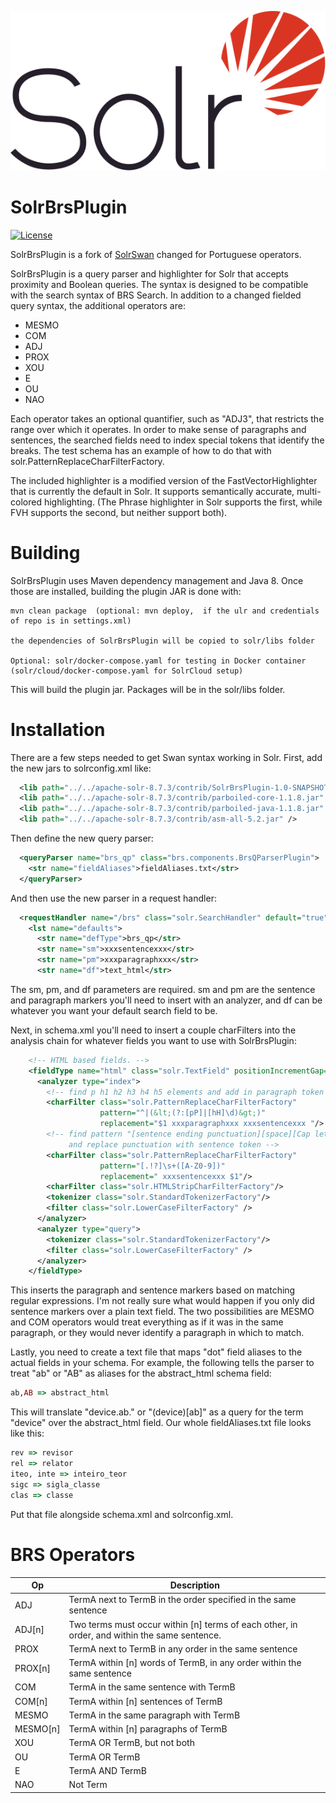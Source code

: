 ![SolrBrsPlugin Logo](assets/Apache_Solr_Logo.svg)

SolrBrsPlugin
========

[![License](https://img.shields.io/badge/License-Apache%202.0-blue.svg)](https://opensource.org/licenses/Apache-2.0)

SolrBrsPlugin is a fork of [SolrSwan](https://github.com/o19s/SolrSwan) changed for Portuguese operators.

SolrBrsPlugin is a query parser and highlighter for Solr that accepts proximity and Boolean queries. The syntax is designed to be compatible with the search syntax of BRS Search. In addition to a changed fielded query syntax, the additional operators are:

* MESMO
* COM
* ADJ
* PROX
* XOU
* E
* OU
* NAO

Each operator takes an optional quantifier, such as "ADJ3", that restricts the range over which it operates. In order to make sense of paragraphs and sentences, the searched fields need to index special tokens that identify the breaks. The test schema has an example of how to do that with solr.PatternReplaceCharFilterFactory.

The included highlighter is a modified version of the FastVectorHighlighter that is currently the default in Solr. It supports semantically accurate, multi-colored highlighting. (The Phrase highlighter in Solr supports the first, while FVH supports the second, but neither support both).

# Building
SolrBrsPlugin uses Maven dependency management and Java 8. Once those are installed, building the plugin JAR is done with:
```
mvn clean package  (optional: mvn deploy,  if the ulr and credentials of repo is in settings.xml)

the dependencies of SolrBrsPlugin will be copied to solr/libs folder

Optional: solr/docker-compose.yaml for testing in Docker container (solr/cloud/docker-compose.yaml for SolrCloud setup)

```
This will build the plugin jar. Packages will be in the solr/libs folder.

# Installation
There are a few steps needed to get Swan syntax working in Solr. First, add the new jars to solrconfig.xml like:
```xml
  <lib path="../../apache-solr-8.7.3/contrib/SolrBrsPlugin-1.0-SNAPSHOT.jar" />
  <lib path="../../apache-solr-8.7.3/contrib/parboiled-core-1.1.8.jar" />
  <lib path="../../apache-solr-8.7.3/contrib/parboiled-java-1.1.8.jar" />
  <lib path="../../apache-solr-8.7.3/contrib/asm-all-5.2.jar" />
```
Then define the new query parser:
```xml
  <queryParser name="brs_qp" class="brs.components.BrsQParserPlugin">
    <str name="fieldAliases">fieldAliases.txt</str>
  </queryParser>

```
And then use the new parser in a request handler:
```xml
  <requestHandler name="/brs" class="solr.SearchHandler" default="true">
    <lst name="defaults">
      <str name="defType">brs_qp</str>
      <str name="sm">xxxsentencexxx</str>
      <str name="pm">xxxparagraphxxx</str>
      <str name="df">text_html</str>
```

The sm, pm, and df parameters are required. sm and pm are the sentence and paragraph markers you'll need to insert with an analyzer, and df can be whatever you want your default search field to be.

Next, in schema.xml you'll need to insert a couple charFilters into the analysis chain for whatever fields you want to use with SolrBrsPlugin:
```xml
    <!-- HTML based fields. -->
    <fieldType name="html" class="solr.TextField" positionIncrementGap="100">
      <analyzer type="index">
        <!-- find p h1 h2 h3 h4 h5 elements and add in paragraph token -->
        <charFilter class="solr.PatternReplaceCharFilterFactory"
                    pattern="^|(&lt;(?:[pP]|[hH]\d)&gt;)"
                    replacement="$1 xxxparagraphxxx xxxsentencexxx "/>
        <!-- find pattern "[sentence ending punctuation][space][Cap letter or number]
             and replace punctuation with sentence token -->
        <charFilter class="solr.PatternReplaceCharFilterFactory"
                    pattern="[.!?]\s+([A-Z0-9])"
                    replacement=" xxxsentencexxx $1"/>
        <charFilter class="solr.HTMLStripCharFilterFactory"/>
        <tokenizer class="solr.StandardTokenizerFactory"/>
        <filter class="solr.LowerCaseFilterFactory" />
      </analyzer>
      <analyzer type="query">
        <tokenizer class="solr.StandardTokenizerFactory"/>
        <filter class="solr.LowerCaseFilterFactory" />
      </analyzer>
    </fieldType>
```
This inserts the paragraph and sentence markers based on matching regular expressions. I'm not really sure what would happen if you only did sentence markers over a plain text field. The two possibilities are MESMO and COM operators would treat everything as if it was in the same paragraph, or they would never identify a paragraph in which to match.

Lastly, you need to create a text file that maps "dot" field aliases to the actual fields in your schema. For example, the following tells the parser to treat "ab" or "AB" as aliases for the abstract_html schema field:
```ruby
ab,AB => abstract_html
```
This will translate "device.ab." or "(device)[ab]" as a query for the term "device" over the abstract_html field.  Our whole fieldAliases.txt file looks like this:
```ruby
rev => revisor
rel => relator
iteo, inte => inteiro_teor
sigc => sigla_classe
clas => classe
```
Put that file alongside schema.xml and solrconfig.xml.

# BRS Operators

Op | Description
---- | -----------
ADJ | TermA next to TermB in the order specified in the same sentence
ADJ[n] | Two terms must occur within [n] terms of each other, in order, and within the same sentence.
PROX | TermA next to TermB in any order in the same sentence
PROX[n] | TermA within [n] words of TermB, in any order within the same sentence
COM | TermA in the same sentence with TermB
COM[n] | TermA within [n] sentences of TermB
MESMO | TermA in the same paragraph with TermB
MESMO[n] | TermA within [n] paragraphs of TermB
XOU | TermA OR TermB, but not both
OU | TermA OR TermB
E | TermA AND TermB
NAO | Not Term
